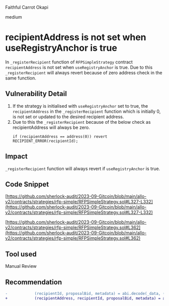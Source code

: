 Faithful Carrot Okapi

medium

# recipientAddress is not set when useRegistryAnchor is true
In `_registerRecipient` function of `RFPSimpleStrategy` contract `recipientAddress` is not set when `useRegistryAnchor` is true. Due to this `_registerRecipient` will always revert because of zero address check in the same function.

## Vulnerability Detail



1. If the strategy is initialised with `useRegistryAnchor` set to true, the `recipientAddress` in the `_registerRecipient` function which is initially 0, is not set or updated to the desired recipient address. 
2. Due to this the `_registerRecipient` because of the below check as recipientAddress will always be zero.
    ```solidity
    if (recipientAddress == address(0)) revert RECIPIENT_ERROR(recipientId);
    ```



## Impact
`_registerRecipient` function will always revert if `useRegistryAnchor` is true.

## Code Snippet

[https://github.com/sherlock-audit/2023-09-Gitcoin/blob/main/allo-v2/contracts/strategies/rfp-simple/RFPSimpleStrategy.sol#L327-L332](https://github.com/sherlock-audit/2023-09-Gitcoin/blob/main/allo-v2/contracts/strategies/rfp-simple/RFPSimpleStrategy.sol#L327-L332)

[https://github.com/sherlock-audit/2023-09-Gitcoin/blob/main/allo-v2/contracts/strategies/rfp-simple/RFPSimpleStrategy.sol#L362](https://github.com/sherlock-audit/2023-09-Gitcoin/blob/main/allo-v2/contracts/strategies/rfp-simple/RFPSimpleStrategy.sol#L362)





## Tool used

Manual Review

## Recommendation
```diff
-            (recipientId, proposalBid, metadata) = abi.decode(_data, (address, uint256, Metadata));
+            (recipientAddress, recipientId, proposalBid, metadata) = abi.decode(_data, (address, uint256, Metadata));
```